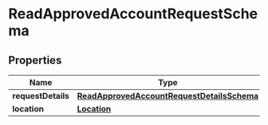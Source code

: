 
# ReadApprovedAccountRequestSchema

## Properties
Name | Type | Description | Notes
------------ | ------------- | ------------- | -------------
**requestDetails** | [**ReadApprovedAccountRequestDetailsSchema**](ReadApprovedAccountRequestDetailsSchema.md) |  |  [optional]
**location** | [**Location**](Location.md) |  |  [optional]



